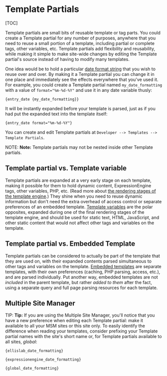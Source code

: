 <!--
    This source file is part of the open source project
    ExpressionEngine User Guide (https://github.com/ExpressionEngine/ExpressionEngine-User-Guide)

    @link      https://expressionengine.com/
    @copyright Copyright (c) 2003-2020, Packet Tide, LLC (https://www.packettide.com)
    @license   https://expressionengine.com/license Licensed under Apache License, Version 2.0
-->

# Template Partials

[TOC]

Template partials are small bits of reusable template or tag parts. You could create a Template partial for any number of purposes, anywhere that you need to reuse a small portion of a template, including partial or complete tags, other variables, etc. Template partials add flexibility and reusability, while making it simple to make site-wide changes by editing the Template partial's source instead of having to modify many templates.

One idea would be to hold a particular [date format string](templates/date-variable-formatting.md) that you wish to reuse over and over. By making it a Template partial you can change it in one place and immediately see the effects everywhere that you've used it. For example, you could create a Template partial named `my_date_formatting` with a value of `format="%m-%d-%Y"` and use it in any date variable thusly:

    {entry_date {my_date_formatting}}

It will be instantly expanded before your template is parsed, just as if you had put the expanded text into the template itself:

    {entry_date format="%m-%d-%Y"}

You can create and edit Template partials at `Developer --> Templates --> Template Partials`.

NOTE: **Note:** Template partials may not be nested inside other Template partials.

## Template partial vs. Template variable

Template partials are expanded at a very early stage on each template, making it possible for them to hold dynamic content, ExpressionEngine tags, other variables, PHP, etc. (Read more about [the rendering stages of the template engine](templates/engine.md).) They shine when you need to reuse dynamic information but don't need the extra overhead of access control or separate preferences of an embedded template. [Template variables](templates/variable.md) are the polar opposites, expanded during one of the final rendering stages of the template engine, and should be used for static text, HTML, JavaScript, and other static content that would not affect other tags and variables on the template.

## Template partial vs. Embedded Template

Template partials can be considered to actually be part of the template that they are used on, with their expanded contents parsed simultaneous to other tags and variables on the template. [Embedded templates](templates/embedding.md) are separate templates, with their own preferences (caching, PHP parsing, access, etc.), and are parsed individually. Put another way, embedded templates are not _included_ in the parent template, but rather _added to them_ after the fact, using a separate query and full page parsing resources for each template.

## Multiple Site Manager

TIP: **Tip:** If you are using the Multiple Site Manager, you'll notice that you have a new preference when editing each Template partial: make it available to all your MSM sites or this site only. To easily identify the difference when reading your templates, consider prefixing your Template partial names with the site's short name or, for Template partials available to all sites, _global_:

    {ellislab_date_formatting}

    {expressionengine_date_formatting}

    {global_date_formatting}
